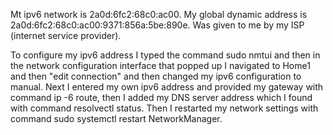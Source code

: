 Mt ipv6 network is 2a0d:6fc2:68c0:ac00. My global dynamic address is 2a0d:6fc2:68c0:ac00:9371:856a:5be:890e. Was given to me by my ISP (internet service provider).

To configure my ipv6 address I typed the command sudo nmtui and then in the network configuration interface that popped up I navigated to Home1 and then "edit connection" and then changed my ipv6 configuration to manual. Next I entered my own ipv6 address and provided my gateway with command ip -6 route, then I added my DNS server address which I found with command resolvectl status. Then I restarted my network settings with command sudo systemctl restart NetworkManager.

